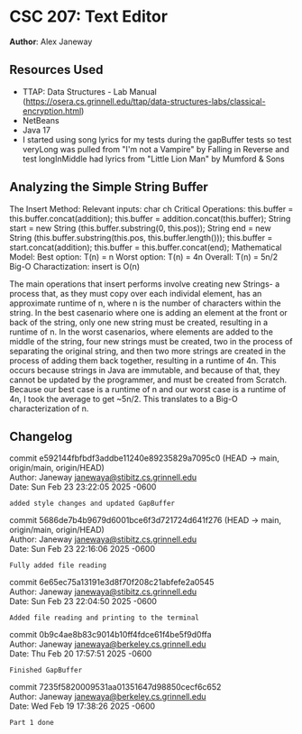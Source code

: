 # CSC 207: Text Editor

**Author**: Alex Janeway

## Resources Used

+ TTAP: Data Structures - Lab Manual (https://osera.cs.grinnell.edu/ttap/data-structures-labs/classical-encryption.html)
+ NetBeans
+ Java 17
+ I started using song lyrics for my tests during the gapBuffer tests so
  test veryLong was pulled from "I'm not a Vampire" by Falling in Reverse and
  test longInMiddle had lyrics from "Little Lion Man" by Mumford & Sons

## Analyzing the Simple String Buffer
The Insert Method:
    Relevant inputs: 
        char ch
    Critical Operations:
        this.buffer = this.buffer.concat(addition);
        this.buffer = addition.concat(this.buffer);
        String start = new String (this.buffer.substring(0, this.pos));
        String end = new String (this.buffer.substring(this.pos, this.buffer.length()));
        this.buffer = start.concat(addition);
        this.buffer = this.buffer.concat(end);
    Mathematical Model:
        Best option: T(n) = n
        Worst option: T(n) = 4n
        Overall: T(n) = 5n/2
    Big-O Charactization:
        insert is O(n)

The main operations that insert performs involve creating new Strings-
a process that, as they must copy over each individal element, has
an approximate runtime of n, where n is the number of characters within the
string. In the best casenario where one is adding an element at the front
or back of the string, only one new string  must be created, resulting in
a runtime of n. In the worst casenarios, where elements are added to the
middle of the string, four new strings must be created, two in the
process of separating the original string, and then two more strings are
created in the process of adding them back together, resulting in a 
runtime of 4n. This occurs because strings in Java are immutable, and because
of that, they cannot be updated by the programmer, and must be created from
Scratch. Because our best case is a runtime of n and our worst case
is a runtime of 4n, I took the average to get ~5n/2. This translates to
a Big-O characterization of n.

## Changelog
commit e592144fbfbdf3addbe11240e89235829a7095c0 (HEAD -> main, origin/main, origin/HEAD)                              
Author: Janeway <janewaya@stibitz.cs.grinnell.edu>                                                                    
Date:   Sun Feb 23 23:22:05 2025 -0600                                                                                
                                                                                                                      
    added style changes and updated GapBuffer 

commit 5686de7b4b9679d6001bce6f3d721724d641f276 (HEAD -> main, origin/main, origin/HEAD)                              
Author: Janeway <janewaya@stibitz.cs.grinnell.edu>                                                                    
Date:   Sun Feb 23 22:16:06 2025 -0600                                                                                
                                                                                                                      
    Fully added file reading                                                                                          
                                                                                                                      
commit 6e65ec75a13191e3d8f70f208c21abfefe2a0545                                                                       
Author: Janeway <janewaya@stibitz.cs.grinnell.edu>                                                                    
Date:   Sun Feb 23 22:04:50 2025 -0600                                                                                
                                                                                                                      
    Added file reading and printing to the terminal   

commit 0b9c4ae8b83c9014b10ff4fdce61f4be5f9d0ffa                                                                       
Author: Janeway <janewaya@berkeley.cs.grinnell.edu>                                                                   
Date:   Thu Feb 20 17:57:51 2025 -0600                                                                                
                                                                                                                      
    Finished GapBuffer                                                                                                
                                                                                                                      
commit 7235f5820009531aa01351647d98850cecf6c652                                                                       
Author: Janeway <janewaya@berkeley.cs.grinnell.edu>                                                                   
Date:   Wed Feb 19 17:38:26 2025 -0600                                                                                
                                                                                                                      
    Part 1 done 
